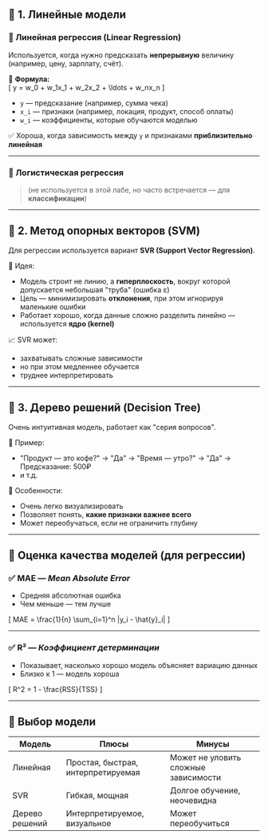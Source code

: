 ## 🔢 **1. Линейные модели**

### 📌 Линейная регрессия (Linear Regression)
Используется, когда нужно предсказать **непрерывную** величину (например, цену, зарплату, счёт).

📐 **Формула:**  
\[
y = w_0 + w_1x_1 + w_2x_2 + \ldots + w_nx_n
\]

- `y` — предсказание (например, сумма чека)
- `x_i` — признаки (например, локация, продукт, способ оплаты)
- `w_i` — коэффициенты, которые обучаются моделью

✅ Хороша, когда зависимость между `y` и признаками **приблизительно линейная**

---

### 📌 Логистическая регрессия
> (не используется в этой лабе, но часто встречается — для **классификации**)

---

## 💪 **2. Метод опорных векторов (SVM)**

Для регрессии используется вариант **SVR (Support Vector Regression)**.

🔧 Идея:
- Модель строит не линию, а **гиперплоскость**, вокруг которой допускается небольшая "труба" (ошибка ε)
- Цель — минимизировать **отклонения**, при этом игнорируя маленькие ошибки
- Работает хорошо, когда данные сложно разделить линейно — используется **ядро (kernel)**

📈 SVR может:
- захватывать сложные зависимости
- но при этом медленнее обучается
- труднее интерпретировать

---

## 🌳 **3. Дерево решений (Decision Tree)**

Очень интуитивная модель, работает как "серия вопросов".

🎯 Пример:
- "Продукт — это кофе?" → "Да" → "Время — утро?" → "Да" → Предсказание: 500₽  
- и т.д.

📌 Особенности:
- Очень легко визуализировать
- Позволяет понять, **какие признаки важнее всего**
- Может переобучаться, если не ограничить глубину

---

## 📏 **Оценка качества моделей (для регрессии)**

### ✅ MAE — *Mean Absolute Error*
- Средняя абсолютная ошибка
- Чем меньше — тем лучше

\[
MAE = \frac{1}{n} \sum_{i=1}^n |y_i - \hat{y}_i|
\]

---

### ✅ R² — *Коэффициент детерминации*
- Показывает, насколько хорошо модель объясняет вариацию данных
- Близко к 1 — модель хороша

\[
R^2 = 1 - \frac{RSS}{TSS}
\]

---

## 🧠 Выбор модели
| Модель            | Плюсы                        | Минусы                         |
|-------------------|------------------------------|--------------------------------|
| Линейная          | Простая, быстрая, интерпретируемая | Может не уловить сложные зависимости |
| SVR               | Гибкая, мощная               | Долгое обучение, неочевидна    |
| Дерево решений    | Интерпретируемое, визуальное | Может переобучиться            |
